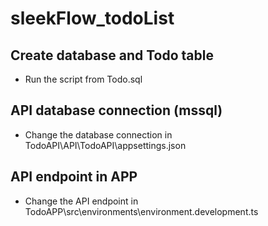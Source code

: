 # sleekFlow_todoList

## Create database and Todo table

 - Run the script from Todo.sql


## API database connection (mssql)

 - Change the database connection in TodoAPI\API\TodoAPI\appsettings.json

 ## API endpoint in APP

 - Change the API endpoint in TodoAPP\src\environments\environment.development.ts

 
